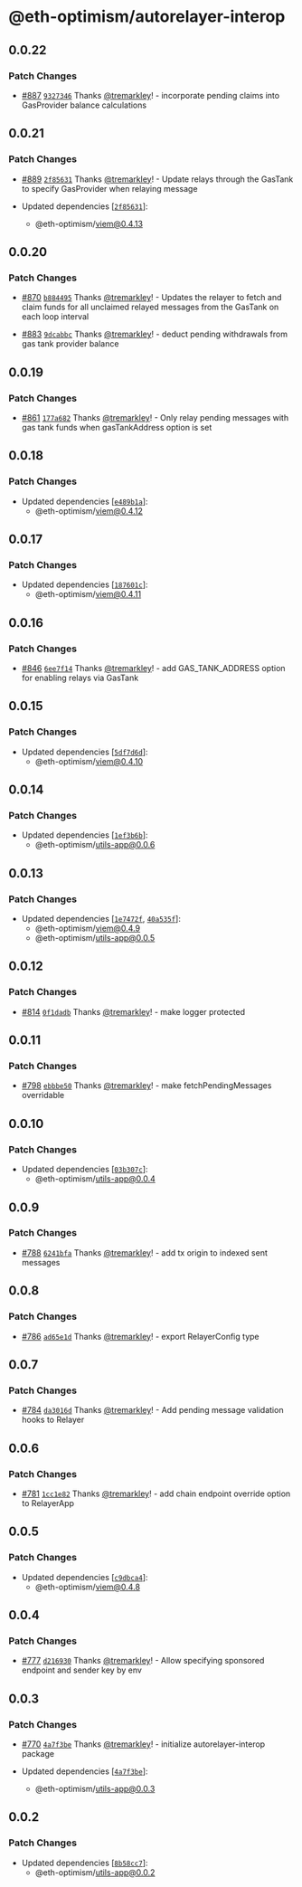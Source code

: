# @eth-optimism/autorelayer-interop

## 0.0.22

### Patch Changes

- [#887](https://github.com/ethereum-optimism/ecosystem/pull/887) [`9327346`](https://github.com/ethereum-optimism/ecosystem/commit/9327346fe9eca31f1d8e350f920714fd9723795f) Thanks [@tremarkley](https://github.com/tremarkley)! - incorporate pending claims into GasProvider balance calculations

## 0.0.21

### Patch Changes

- [#889](https://github.com/ethereum-optimism/ecosystem/pull/889) [`2f85631`](https://github.com/ethereum-optimism/ecosystem/commit/2f856315b9e59b92b9eebda5904a29a9da11da0f) Thanks [@tremarkley](https://github.com/tremarkley)! - Update relays through the GasTank to specify GasProvider when relaying message

- Updated dependencies [[`2f85631`](https://github.com/ethereum-optimism/ecosystem/commit/2f856315b9e59b92b9eebda5904a29a9da11da0f)]:
  - @eth-optimism/viem@0.4.13

## 0.0.20

### Patch Changes

- [#870](https://github.com/ethereum-optimism/ecosystem/pull/870) [`b884495`](https://github.com/ethereum-optimism/ecosystem/commit/b884495be17c4f96d8cafae3368c1688f06d6f11) Thanks [@tremarkley](https://github.com/tremarkley)! - Updates the relayer to fetch and claim funds for all unclaimed relayed messages from the GasTank on each loop interval

- [#883](https://github.com/ethereum-optimism/ecosystem/pull/883) [`9dcabbc`](https://github.com/ethereum-optimism/ecosystem/commit/9dcabbc2739afd4ea23c7c766876d3e93727f813) Thanks [@tremarkley](https://github.com/tremarkley)! - deduct pending withdrawals from gas tank provider balance

## 0.0.19

### Patch Changes

- [#861](https://github.com/ethereum-optimism/ecosystem/pull/861) [`177a682`](https://github.com/ethereum-optimism/ecosystem/commit/177a682c8f6262221c166c2bd51861ff5914db4a) Thanks [@tremarkley](https://github.com/tremarkley)! - Only relay pending messages with gas tank funds when gasTankAddress option is set

## 0.0.18

### Patch Changes

- Updated dependencies [[`e489b1a`](https://github.com/ethereum-optimism/ecosystem/commit/e489b1a1add3351c517769d82b7fa7542a16e7b8)]:
  - @eth-optimism/viem@0.4.12

## 0.0.17

### Patch Changes

- Updated dependencies [[`187601c`](https://github.com/ethereum-optimism/ecosystem/commit/187601c7d870f4f6a62b9338b58d36099d14ccec)]:
  - @eth-optimism/viem@0.4.11

## 0.0.16

### Patch Changes

- [#846](https://github.com/ethereum-optimism/ecosystem/pull/846) [`6ee7f14`](https://github.com/ethereum-optimism/ecosystem/commit/6ee7f14a3c95ccfc26687fdcf33fb2cc025bfa5a) Thanks [@tremarkley](https://github.com/tremarkley)! - add GAS_TANK_ADDRESS option for enabling relays via GasTank

## 0.0.15

### Patch Changes

- Updated dependencies [[`5df7d6d`](https://github.com/ethereum-optimism/ecosystem/commit/5df7d6d5da8f5a374ebb53a63692cdb4eee563b5)]:
  - @eth-optimism/viem@0.4.10

## 0.0.14

### Patch Changes

- Updated dependencies [[`1ef3b6b`](https://github.com/ethereum-optimism/ecosystem/commit/1ef3b6b777619ec85a5f6848f8eca8491279268e)]:
  - @eth-optimism/utils-app@0.0.6

## 0.0.13

### Patch Changes

- Updated dependencies [[`1e7472f`](https://github.com/ethereum-optimism/ecosystem/commit/1e7472f0582288583b5e6807892025f12172092a), [`40a535f`](https://github.com/ethereum-optimism/ecosystem/commit/40a535fb51f751cf0db265b4c26fb2f1badf6f46)]:
  - @eth-optimism/viem@0.4.9
  - @eth-optimism/utils-app@0.0.5

## 0.0.12

### Patch Changes

- [#814](https://github.com/ethereum-optimism/ecosystem/pull/814) [`0f1dadb`](https://github.com/ethereum-optimism/ecosystem/commit/0f1dadb349cff4576f6a88881be8a2fe29df271c) Thanks [@tremarkley](https://github.com/tremarkley)! - make logger protected

## 0.0.11

### Patch Changes

- [#798](https://github.com/ethereum-optimism/ecosystem/pull/798) [`ebbbe50`](https://github.com/ethereum-optimism/ecosystem/commit/ebbbe50d8e014b7507afa0b8d8102a06ce5024d3) Thanks [@tremarkley](https://github.com/tremarkley)! - make fetchPendingMessages overridable

## 0.0.10

### Patch Changes

- Updated dependencies [[`03b307c`](https://github.com/ethereum-optimism/ecosystem/commit/03b307c9744beb834746182f402bc8f1705c8ea4)]:
  - @eth-optimism/utils-app@0.0.4

## 0.0.9

### Patch Changes

- [#788](https://github.com/ethereum-optimism/ecosystem/pull/788) [`6241bfa`](https://github.com/ethereum-optimism/ecosystem/commit/6241bfab30a3e297b67b8249e2937ffeba48535e) Thanks [@tremarkley](https://github.com/tremarkley)! - add tx origin to indexed sent messages

## 0.0.8

### Patch Changes

- [#786](https://github.com/ethereum-optimism/ecosystem/pull/786) [`ad65e1d`](https://github.com/ethereum-optimism/ecosystem/commit/ad65e1d44415099871f7dd1d4886f92bcc8fe0ce) Thanks [@tremarkley](https://github.com/tremarkley)! - export RelayerConfig type

## 0.0.7

### Patch Changes

- [#784](https://github.com/ethereum-optimism/ecosystem/pull/784) [`da3016d`](https://github.com/ethereum-optimism/ecosystem/commit/da3016d639fd95304ab81363c2c9db96bf7d046b) Thanks [@tremarkley](https://github.com/tremarkley)! - Add pending message validation hooks to Relayer

## 0.0.6

### Patch Changes

- [#781](https://github.com/ethereum-optimism/ecosystem/pull/781) [`1cc1e82`](https://github.com/ethereum-optimism/ecosystem/commit/1cc1e82488fa1d8e3eb2f6a8e950186a07cce457) Thanks [@tremarkley](https://github.com/tremarkley)! - add chain endpoint override option to RelayerApp

## 0.0.5

### Patch Changes

- Updated dependencies [[`c9dbca4`](https://github.com/ethereum-optimism/ecosystem/commit/c9dbca401eed763eb20b05437e3e460cdaadd711)]:
  - @eth-optimism/viem@0.4.8

## 0.0.4

### Patch Changes

- [#777](https://github.com/ethereum-optimism/ecosystem/pull/777) [`d216930`](https://github.com/ethereum-optimism/ecosystem/commit/d216930f1d1cd72144a4da7d199c30c06bde3abb) Thanks [@tremarkley](https://github.com/tremarkley)! - Allow specifying sponsored endpoint and sender key by env

## 0.0.3

### Patch Changes

- [#770](https://github.com/ethereum-optimism/ecosystem/pull/770) [`4a7f3be`](https://github.com/ethereum-optimism/ecosystem/commit/4a7f3be47fd7ebef846341c499588bdcb2a00773) Thanks [@tremarkley](https://github.com/tremarkley)! - initialize autorelayer-interop package

- Updated dependencies [[`4a7f3be`](https://github.com/ethereum-optimism/ecosystem/commit/4a7f3be47fd7ebef846341c499588bdcb2a00773)]:
  - @eth-optimism/utils-app@0.0.3

## 0.0.2

### Patch Changes

- Updated dependencies [[`8b58cc7`](https://github.com/ethereum-optimism/ecosystem/commit/8b58cc7e852d066561f1e680fca5d29a2dd318b1)]:
  - @eth-optimism/utils-app@0.0.2
